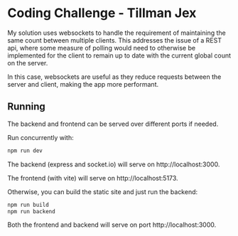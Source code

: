# Coding Challenge - Tillman Jex

My solution uses websockets to handle the requirement of maintaining the same
count between multiple clients. This addresses the issue of a REST api, where
some measure of polling would need to otherwise be implemented for the client to
remain up to date with the current global count on the server.

In this case, websockets are useful as they reduce requests between the server
and client, making the app more performant.

## Running

The backend and frontend can be served over different ports if needed.

Run concurrently with:

```sh
npm run dev
```

The backend (express and socket.io) will serve on http://localhost:3000.

The frontend (with vite) will serve on http://localhost:5173.

Otherwise, you can build the static site and just run the backend:

```sh
npm run build
npm run backend
```

Both the frontend and backend will serve on port http://localhost:3000.
